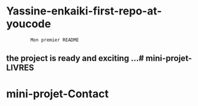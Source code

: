 # Yassine-enkaiki-first-repo-at-youcode
 
             Mon premier README 
## the project is ready and exciting ...# mini-projet-LIVRES
# mini-projet-Contact
